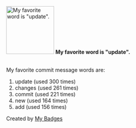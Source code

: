 <img src="https://my-badges.github.io/my-badges/favorite-word.png" alt="My favorite word is &quot;update&quot;." title="My favorite word is &quot;update&quot;." width="128">
<strong>My favorite word is &quot;update&quot;.</strong>
<br><br>

My favorite commit message words are:

1. update (used 300 times)
2. changes (used 261 times)
3. commit (used 221 times)
4. new (used 164 times)
5. add (used 156 times)


Created by <a href="https://github.com/my-badges/my-badges">My Badges</a>